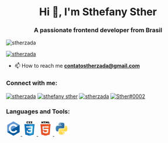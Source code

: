 <h1 align="center">Hi 👋, I'm Sthefany Sther</h1>
<h3 align="center">A passionate frontend developer from Brasil</h3>

<p align="left"> <img src="https://komarev.com/ghpvc/?username=stherzada&label=Profile%20views&color=0e75b6&style=flat" alt="stherzada" /> </p>

<p align="left"> <a href="https://twitter.com/stherzada" target="blank"><img src="https://img.shields.io/twitter/follow/stherzada?logo=twitter&style=for-the-badge" alt="stherzada" /></a> </p>

- 📫 How to reach me **contatostherzada@gmail.com**

<h3 align="left">Connect with me:</h3>
<p align="left">
<a href="https://twitter.com/stherzada" target="blank"><img align="center" src="https://raw.githubusercontent.com/rahuldkjain/github-profile-readme-generator/master/src/images/icons/Social/twitter.svg" alt="stherzada" height="30" width="40" /></a>
<a href="https://linkedin.com/in/sthefany sther" target="blank"><img align="center" src="https://raw.githubusercontent.com/rahuldkjain/github-profile-readme-generator/master/src/images/icons/Social/linked-in-alt.svg" alt="sthefany sther" height="30" width="40" /></a>
<a href="https://instagram.com/stherzada" target="blank"><img align="center" src="https://raw.githubusercontent.com/rahuldkjain/github-profile-readme-generator/master/src/images/icons/Social/instagram.svg" alt="stherzada" height="30" width="40" /></a>
<a href="https://discord.gg/Sther#0002" target="blank"><img align="center" src="https://raw.githubusercontent.com/rahuldkjain/github-profile-readme-generator/master/src/images/icons/Social/discord.svg" alt="Sther#0002" height="30" width="40" /></a>
</p>

<h3 align="left">Languages and Tools:</h3>
<p align="left"> <a href="https://www.cprogramming.com/" target="_blank" rel="noreferrer"> <img src="https://raw.githubusercontent.com/devicons/devicon/master/icons/c/c-original.svg" alt="c" width="40" height="40"/> </a> <a href="https://www.w3schools.com/css/" target="_blank" rel="noreferrer"> <img src="https://raw.githubusercontent.com/devicons/devicon/master/icons/css3/css3-original-wordmark.svg" alt="css3" width="40" height="40"/> </a> <a href="https://www.w3.org/html/" target="_blank" rel="noreferrer"> <img src="https://raw.githubusercontent.com/devicons/devicon/master/icons/html5/html5-original-wordmark.svg" alt="html5" width="40" height="40"/> </a> <a href="https://www.python.org" target="_blank" rel="noreferrer"> <img src="https://raw.githubusercontent.com/devicons/devicon/master/icons/python/python-original.svg" alt="python" width="40" height="40"/> </a> </p>
